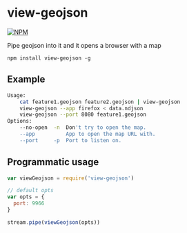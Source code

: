 # view-geojson
[![NPM](https://nodei.co/npm/view-geojson.png)](https://nodei.co/npm/view-geojson/)

Pipe geojson into it and it opens a browser with a map

```
npm install view-geojson -g
```

## Example

```sh
Usage:
	cat feature1.geojson feature2.geojson | view-geojson
	view-geojson --app firefox < data.ndjson
	view-geojson --port 8080 feature1.geojson
Options:
	--no-open  -n  Don't try to open the map.
	--app          App to open the map URL with.
	--port     -p  Port to listen on.
```

## Programmatic usage

```js
var viewGeojson = require('view-geojson')

// default opts
var opts = {
  port: 9966
}

stream.pipe(viewGeojson(opts))
```